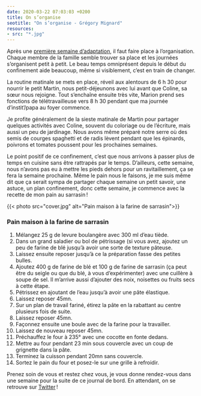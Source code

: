 ```yaml
---
date: 2020-03-22 07:03:03 +0200
title: On s’organise
seotitle: "On s’organise - Grégory Mignard"
resources:
- src: "*.jpg"
---
```


Après une [première semaine d’adaptation](https://gregorymignard.com/microposts/2020-03-22), il faut faire place à l’organisation. Chaque membre de la famille semble trouver sa place et les journées s’organisent petit à petit. Le beau temps omniprésent depuis le début du confinement aide beaucoup, même si visiblement, c’est en train de changer.

La routine matinale se mets en place, réveil aux alentours de 6 h 30 pour nourrir le petit Martin, nous petit-déjeunons avec lui avant que Coline, sa sœur nous rejoigne. Tout s’enchaîne ensuite très vite, Marion prend ses fonctions de télétravailleuse vers 8 h 30 pendant que ma journée d’instit’/papa au foyer commence.

Je profite généralement de la sieste matinale de Martin pour partager quelques activités avec Coline, souvent du coloriage ou de l’écriture, mais aussi un peu de jardinage. Nous avons même préparé notre serre où des semis de courges spaghetti et de radis lèvent pendant que les épinards, poivrons et tomates poussent pour les prochaines semaines.

Le point positif de ce confinement, c’est que nous arrivons à passer plus de temps en cuisine sans être rattrapés par le temps. D’ailleurs, cette semaine, nous n’avons pas eu à mettre les pieds dehors pour un ravitaillement, ça se fera la semaine prochaine. Même le pain nous le faisons, je me suis même dit que ça serait sympa de partager chaque semaine un petit savoir, une astuce, un plan confinement, donc cette semaine, je commence avec la recette de mon pain au sarrasin !

{{< photo src="cover.jpg" alt="Pain maison à la farine de sarrasin">}}

### Pain maison à la farine de sarrasin

1. Mélangez 25 g de levure boulangère avec 300 ml d’eau tiède.
2. Dans un grand saladier ou bol de pétrissage (si vous avez, ajoutez un peu de farine de blé jusqu’à avoir une sorte de texture pâteuse.
3. Laissez ensuite reposer jusqu’à ce la préparation fasse des petites bulles.
4. Ajoutez 400 g de farine de blé et 100 g de farine de sarrasin (ça peut être du seigle ou que du blé, à vous d’expérimenter) avec une cuillère à soupe de sel. Il m’arrive aussi d’ajouter des noix, noisettes ou fruits secs à cette étape.
5. Pétrissez en ajoutant de l’eau jusqu’à avoir une pâte élastique.
6. Laissez reposer 45mn.
7. Sur un plan de travail fariné, étirez la pâte en la rabattant au centre plusieurs fois de suite.
8. Laissez reposer 45mn.
9. Façonnez ensuite une boule avec de la farine pour la travailler.
10. Laissez de nouveau reposer 45mn.
11. Préchauffez le four à 235° avec une cocotte en fonte dedans.
12. Mettre au four pendant 23 min sous couvercle avec un coup de grignette dans la pâte.
13. Terminez la cuisson pendant 20mn sans couvercle.
14. Sortez le pain du four et posez-le sur une grille à refroidir.

Prenez soin de vous et restez chez vous, je vous donne rendez-vous dans une semaine pour la suite de ce journal de bord. En attendant, on se retrouve sur [Twitter](https://twitter.com/gregmignard) !
